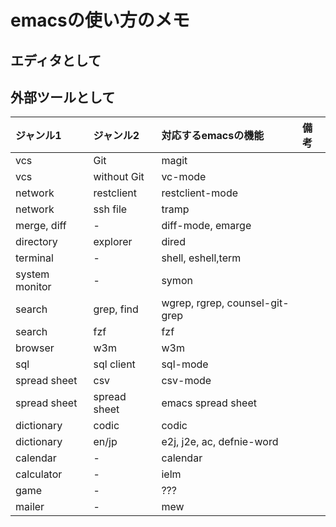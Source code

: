 # emacsの使い方のメモ

## エディタとして

## 外部ツールとして

| ジャンル1      | ジャンル2    | 対応するemacsの機能            | 備考 |
|:---------------|:-------------|:-------------------------------|:-----|
| vcs            | Git          | magit                          |      |
| vcs            | without Git  | vc-mode                        |      |
| network        | restclient   | restclient-mode                |      |
| network        | ssh file     | tramp                          |      |
| merge, diff    | -            | diff-mode, emarge              |      |
| directory      | explorer     | dired                          |      |
| terminal       | -            | shell, eshell,term             |      |
| system monitor | -            | symon                          |      |
| search         | grep, find   | wgrep, rgrep, counsel-git-grep |      |
| search         | fzf          | fzf                            |      |
| browser        | w3m          | w3m                            |      |
| sql            | sql client   | sql-mode                       |      |
| spread sheet   | csv          | csv-mode                       |      |
| spread sheet   | spread sheet | emacs spread sheet             |      |
| dictionary     | codic        | codic                          |      |
| dictionary     | en/jp        | e2j, j2e, ac, defnie-word      |      |
| calendar       | -            | calendar                       |      |
| calculator     | -            | ielm                           |      |
| game           | -            | ???                            |      |
| mailer         | -            | mew                            |      |
